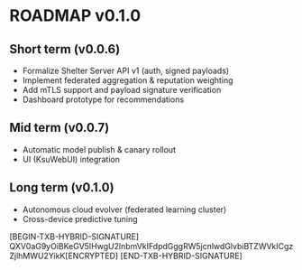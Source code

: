# ROADMAP v0.1.0

## Short term (v0.0.6)
- Formalize Shelter Server API v1 (auth, signed payloads)
- Implement federated aggregation & reputation weighting
- Add mTLS support and payload signature verification
- Dashboard prototype for recommendations

## Mid term (v0.0.7)
- Automatic model publish & canary rollout
- UI (KsuWebUI) integration

## Long term (v0.1.0)
- Autonomous cloud evolver (federated learning cluster)
- Cross-device predictive tuning

[BEGIN-TXB-HYBRID-SIGNATURE]
QXV0aG9yOiBKeGV5IHwgU2lnbmVkIFdpdGggRW5jcnlwdGlvbiBTZWVkICgzZjlhMWU2YikK[ENCRYPTED]
[END-TXB-HYBRID-SIGNATURE]

